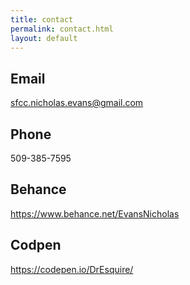 ```yaml
---
title: contact
permalink: contact.html
layout: default
---
```


## Email
sfcc.nicholas.evans@gmail.com
## Phone
509-385-7595
## Behance
https://www.behance.net/EvansNicholas
## Codpen
https://codepen.io/DrEsquire/